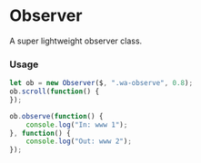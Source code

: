 # Observer
A super lightweight observer class.

### Usage
```js
let ob = new Observer($, ".wa-observe", 0.8);
ob.scroll(function() {
});

ob.observe(function() {
    console.log("In: www 1");
}, function() {
    console.log("Out: www 2");
});
```
